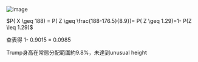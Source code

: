 ![image](https://github.com/user-attachments/assets/20e4e8a5-d3c5-4ae3-9e2b-9529feb3fc17)

$P( X \geq 188) = P( Z \geq \frac{188-176.5}{8.9})= P( Z \geq 1.29)=1- P(Z \leq 1.29)$ 

查表得 1- 0.9015 = 0.0985

Trump身高在常態分配範圍約9.8%，未達到unusual height
